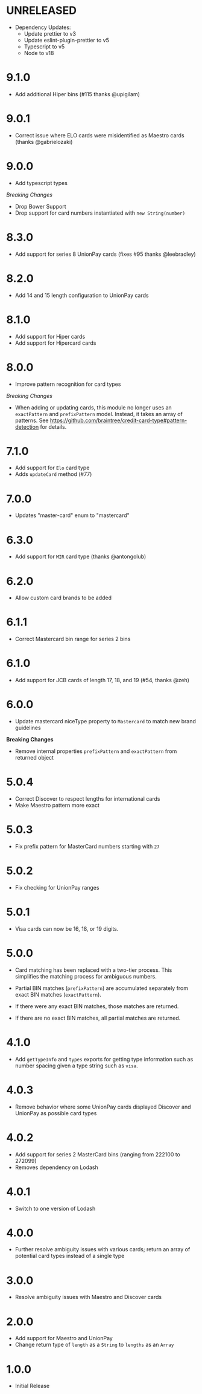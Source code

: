 #  UNRELEASED

- Dependency Updates:
  - Update prettier to v3
  - Update eslint-plugin-prettier to v5
  - Typescript to v5
  - Node to v18

# 9.1.0

- Add additional Hiper bins (#115 thanks @upigilam)

# 9.0.1

- Correct issue where ELO cards were misidentified as Maestro cards (thanks @gabrielozaki)

# 9.0.0

- Add typescript types

_Breaking Changes_

- Drop Bower Support
- Drop support for card numbers instantiated with `new String(number)`

# 8.3.0

- Add support for series 8 UnionPay cards (fixes #95 thanks @leebradley)

# 8.2.0

- Add 14 and 15 length configuration to UnionPay cards

# 8.1.0

- Add support for Hiper cards
- Add support for Hipercard cards

# 8.0.0

- Improve pattern recognition for card types

_Breaking Changes_

- When adding or updating cards, this module no longer uses an `exactPattern` and `prefixPattern` model. Instead, it takes an array of patterns. See https://github.com/braintree/credit-card-type#pattern-detection for details.

# 7.1.0

- Add support for `Elo` card type
- Adds `updateCard` method (#77)

# 7.0.0

- Updates "master-card" enum to "mastercard"

# 6.3.0

- Add support for `MIR` card type (thanks @antongolub)

# 6.2.0

- Allow custom card brands to be added

# 6.1.1

- Correct Mastercard bin range for series 2 bins

# 6.1.0

- Add support for JCB cards of length 17, 18, and 19 (#54, thanks @zeh)

# 6.0.0

- Update mastercard niceType property to `Mastercard` to match new brand guidelines

**Breaking Changes**

- Remove internal properties `prefixPattern` and `exactPattern` from returned object

# 5.0.4

- Correct Discover to respect lengths for international cards
- Make Maestro pattern more exact

# 5.0.3

- Fix prefix pattern for MasterCard numbers starting with `27`

# 5.0.2

- Fix checking for UnionPay ranges

# 5.0.1

- Visa cards can now be 16, 18, or 19 digits.

# 5.0.0

- Card matching has been replaced with a two-tier process. This simplifies the matching process for ambiguous numbers.

- Partial BIN matches (`prefixPattern`) are accumulated separately from exact BIN matches (`exactPattern`).
- If there were any exact BIN matches, those matches are returned.
- If there are no exact BIN matches, all partial matches are returned.

# 4.1.0

- Add `getTypeInfo` and `types` exports for getting type information such as number spacing given a type string such as `visa`.

# 4.0.3

- Remove behavior where some UnionPay cards displayed Discover and UnionPay as possible card types

# 4.0.2

- Add support for series 2 MasterCard bins (ranging from 222100 to 272099)
- Removes dependency on Lodash

# 4.0.1

- Switch to one version of Lodash

# 4.0.0

- Further resolve ambiguity issues with various cards; return an array of potential card types instead of a single type

# 3.0.0

- Resolve ambiguity issues with Maestro and Discover cards

# 2.0.0

- Add support for Maestro and UnionPay
- Change return type of `length` as a `String` to `lengths` as an `Array`

# 1.0.0

- Initial Release
